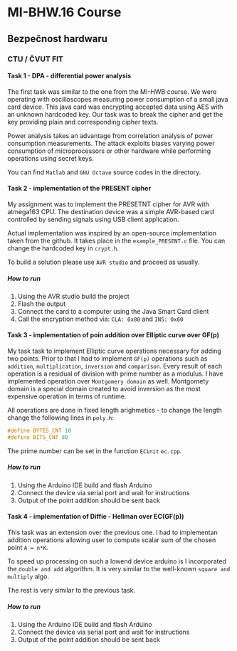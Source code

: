 # MI-BHW.16 Course
## Bezpečnost hardwaru
### CTU / ČVUT FIT

#### Task 1 - DPA - differential power analysis
The first task was similar to the one from the MI-HWB course. We were operating with oscilloscopes measuring power consumption of a small java card device. This java card was encrypting accepted data using AES with an unknown hardcoded key. Our task was to break the cipher and get the key providing plain and corresponding cipher texts.

Power analysis takes an advantage from correlation analysis of power consumption measurements. The attack exploits biases varying power consumption of microprocessors or other hardware while performing operations using secret keys.

You can find `Matlab` and `GNU Octave` source codes in the directory.

#### Task 2 - implementation of the PRESENT cipher
My assignment was to implement the PRESETNT cipher for AVR with atmega163 CPU. The destination device was a simple AVR-based card controlled by sending signals using USB client application.

Actual implementation was inspired by an open-source implementation taken from the github. It takes place in the `example_PRESENT.c` file. You can change the hardcoded key in `crypt.h`.

To build a solution please use `AVR studio` and proceed as usually.
##### How to run
1. Using the AVR studio build the project
2. Flash the output
3. Connect the card to a computer using the Java Smart Card client
4. Call the encryption method via: `CLA: 0x80` and `INS: 0x60`

#### Task 3 - implementation of poin addition over Elliptic curve over GF(p)
My task task to implement Elliptic curve operations necessary for adding two points. Prior to that I had to implement `GF(p)` operations such as `addition`, `multiplication`, `inversion` and `comparison`. Every result of each operation is a residual of division with prime number as a modulus. I have implemented operation over `Montgomery domain` as well. Montgomety domain is a special domain created to avoid inversion as the most expensive operation in terms of runtime.

All operations are done in fixed length arighmetics - to change the length change the following lines in `poly.h`:
```c
#define BYTES_CNT 10
#define BITS_CNT 80
```

The prime number can be set in the function `ECinit` `ec.cpp`.

##### How to run
1. Using the Arduino IDE build and flash Arduino
2. Connect the device via serial port and wait for instructions
3. Output of the point addition should be sent back

#### Task 4 - implementation of Diffie - Hellman over EC(GF(p))
This task was an extension over the previous one. I had to implementan addition operations allowing user to compute scalar sum of the chosen point `A = n*K`.

To speed up processing on such a lowend device arduino is I incorporated the `double and add` algorithm. It is very similar to the well-known `square and multiply` algo.

The rest is very similar to the previous task.


##### How to run
1. Using the Arduino IDE build and flash Arduino
2. Connect the device via serial port and wait for instructions
3. Output of the point addition should be sent back
